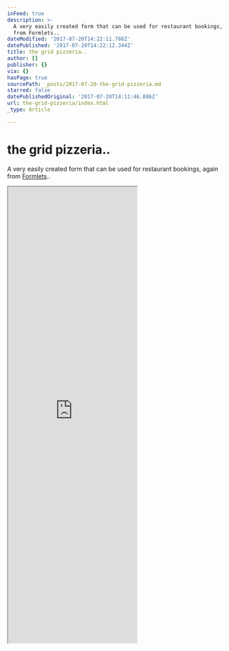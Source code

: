 ```yaml
---
inFeed: true
description: >-
  A very easily created form that can be used for restaurant bookings, again
  from Formlets..
dateModified: '2017-07-20T14:22:11.786Z'
datePublished: '2017-07-20T14:22:12.344Z'
title: the grid pizzeria..
author: []
publisher: {}
via: {}
hasPage: true
sourcePath: _posts/2017-07-20-the-grid-pizzeria.md
starred: false
datePublishedOriginal: '2017-07-20T14:11:46.886Z'
url: the-grid-pizzeria/index.html
_type: Article

---
```

# the grid pizzeria..

A very easily created form that can be used for restaurant bookings, again from [Formlets][0]..

<iframe src="https://the-grid.github.io/ed-userhtml/?g=eJw1y0EKwjAQheGrhAHd6aQLwUqnbsSCKxdeoG2mJtQQmYx6fbHB5fcefxMm6SOb4AimJPHBmjdlA5NlJPCqz3xA_L_bMcUFGbWvr_W-uwznWxfcfMJjKUnlxes3VWAWD0kcC4EF8wlOPUFl7QqM53D3-tPOQttgqdsv_tcxUg" height="1060" style=""></iframe>



[0]: https://formlets.com/?ref=gridtalk
